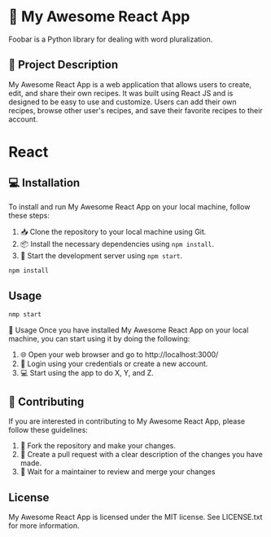 # 🚀 My Awesome React App

Foobar is a Python library for dealing with word pluralization.

## 📝 Project Description

My Awesome React App is a web application that allows users to create, edit, and share their own recipes. It was built using React JS and is designed to be easy to use and customize. Users can add their own recipes, browse other user's recipes, and save their favorite recipes to their account.

# React

## 💻 Installation

To install and run My Awesome React App on your local machine, follow these steps:

1. 📥 Clone the repository to your local machine using Git.
2. 📦 Install the necessary dependencies using `npm install`.
3. 🚀 Start the development server using `npm start`.

```bash
npm install
```

## Usage

```bash
nmp start
```
🎉 Usage
Once you have installed My Awesome React App on your local machine, you can start using it by doing the following:

1. 🌐 Open your web browser and go to http://localhost:3000/
2. 🔑 Login using your credentials or create a new account.
3. 💻 Start using the app to do X, Y, and Z.

## 🤝 Contributing
If you are interested in contributing to My Awesome React App, please follow these guidelines:

1. 🍴 Fork the repository and make your changes.
2. 🔧 Create a pull request with a clear description of the changes you have made.
3. 👀 Wait for a maintainer to review and merge your changes

## License

My Awesome React App is licensed under the MIT license. See LICENSE.txt for more information.
